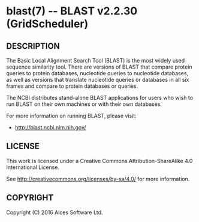 # blast(7) -- BLAST v2.2.30 (GridScheduler)

## DESCRIPTION

The Basic Local Alignment Search Tool (BLAST) is the most widely
used sequence similarity tool. There are versions of BLAST that
compare protein queries to protein databases, nucleotide queries to
nucleotide databases, as well as versions that translate nucleotide
queries or databases in all six frames and compare to protein
databases or queries.

The NCBI distributes stand-alone BLAST applications for users
who wish to run BLAST on their own machines or with their own
databases.

For more information on running BLAST, please visit:
  * <http://blast.ncbi.nlm.nih.gov/>

## LICENSE

This work is licensed under a Creative Commons Attribution-ShareAlike
4.0 International License.

See <http://creativecommons.org/licenses/by-sa/4.0/> for more
information.

## COPYRIGHT

Copyright (C) 2016 Alces Software Ltd.

